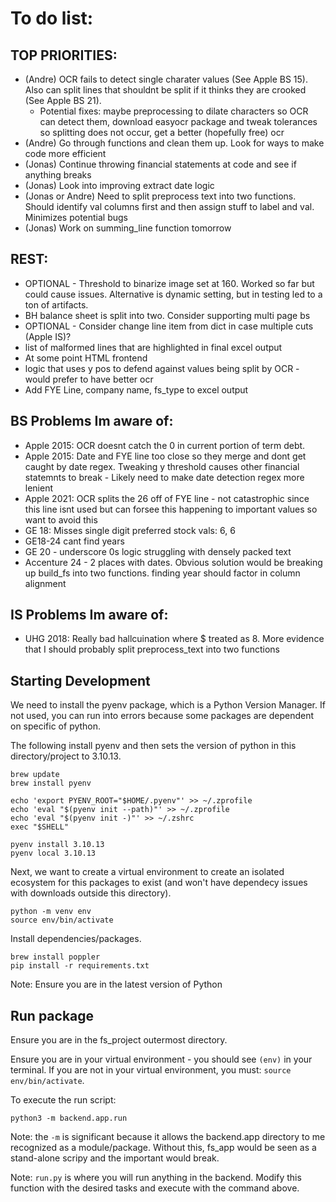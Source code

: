 # To do list:
## TOP PRIORITIES:
- (Andre) OCR fails to detect single charater values (See Apple BS 15). Also can split lines that shouldnt be split if it thinks they are crooked (See Apple BS 21). 
    - Potential fixes: maybe preprocessing to dilate characters so OCR can detect them, download easyocr package and tweak tolerances so splitting does not occur, get a better (hopefully free) ocr
- (Andre) Go through functions and clean them up. Look for ways to make code more efficient
- (Jonas) Continue throwing financial statements at code and see if anything breaks
- (Jonas) Look into improving extract date logic
- (Jonas or Andre) Need to split preprocess text into two functions. Should identify val columns first and then assign stuff to label and val. Minimizes
potential bugs
- (Jonas) Work on summing_line function tomorrow
## REST:
- OPTIONAL - Threshold to binarize image set at 160. Worked so far but could cause issues. Alternative is dynamic setting, but in testing led to a ton of artifacts. 
- BH balance sheet is split into two. Consider supporting multi page bs
- OPTIONAL - Consider change line item from dict in case multiple cuts (Apple IS)? 
- list of malformed lines that are highlighted in final excel output
- At some point HTML frontend 
- logic that uses y pos to defend against values being split by OCR - would prefer to have better ocr
- Add FYE Line, company name, fs_type to excel output

## BS Problems Im aware of:
- Apple 2015: OCR doesnt catch the 0 in current portion of term debt.
- Apple 2015: Date and FYE line too close so they merge and dont get caught by date regex. Tweaking y threshold causes other financial statemnts to break - Likely need to make date detection regex more lenient
- Apple 2021: OCR splits the 26 off of FYE line - not catastrophic since this line isnt used but can forsee this happening to important values so want to avoid this
- GE 18: Misses single digit preferred stock vals: 6, 6
- GE18-24 cant find years
- GE 20 - underscore 0s logic struggling with densely packed text
- Accenture 24 - 2 places with dates. Obvious solution would be breaking up build_fs into two functions. finding year should factor in column alignment
## IS Problems Im aware of:
- UHG 2018: Really bad hallcuination where $ treated as 8. More evidence that I should probably split preprocess_text into two functions 

## Starting Development

We need to install the pyenv package, which is a Python Version Manager. If not used, you can run into errors because some packages are dependent on specific of python.

The following install pyenv and then sets the version of python in this directory/project to 3.10.13. 
```
brew update
brew install pyenv

echo 'export PYENV_ROOT="$HOME/.pyenv"' >> ~/.zprofile
echo 'eval "$(pyenv init --path)"' >> ~/.zprofile
echo 'eval "$(pyenv init -)"' >> ~/.zshrc
exec "$SHELL"

pyenv install 3.10.13
pyenv local 3.10.13
```

Next, we want to create a virtual environment to create an isolated ecosystem for this packages to exist (and won't have dependecy issues with downloads outside this directory).

```
python -m venv env
source env/bin/activate
```

Install dependencies/packages.
```
brew install poppler
pip install -r requirements.txt
```
Note: Ensure you are in the latest version of Python

## Run package
Ensure you are in the fs_project outermost directory.

Ensure you are in your virtual environment - you should see `(env)` in your terminal. If you are not in your virtual environment, you must: `source env/bin/activate`.

To execute the run script:
```
python3 -m backend.app.run
```
Note: the `-m` is significant because it allows the backend.app directory to me recognized as a module/package. Without this, fs_app would be seen as a stand-alone scripy and the important would break. 

Note: `run.py` is where you will run anything in the backend. Modify this function with the desired tasks and execute with the command above. 